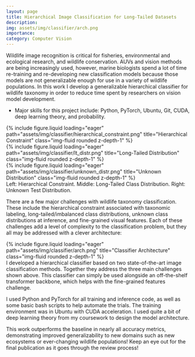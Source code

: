```yaml
---
layout: page
title: Hierarchical Image Classification for Long-Tailed Datasets
description:
img: assets/img/classifier/arch.png
importance:
category: Computer Vision
---
```


Wildlife image recognition is critical for fisheries, environmental and ecological research, and wildlife conservation. AUVs and vision methods are being increasingly used, however, marine biologists spend a lot of time re-training and re-developing new classification models because those models are not generalizable enough for use in a variety of wildlife populations. In this work I develop a generalizable hierarchical classifier for wildlife taxonomy in order to reduce time spent by researchers on vision model development.

- Major skills for this project include: Python, PyTorch, Ubuntu, Git, CUDA, deep learning theory, and probability.

<div class="row">
    <div class="col-sm mt-3 mt-md-0">
        {% include figure.liquid loading="eager" path="assets/img/classifier/hierarchical_constraint.png" title="Hierarchical Constraint" class="img-fluid rounded z-depth-1" %}
    </div>
    <div class="col-sm mt-3 mt-md-0">
        {% include figure.liquid loading="eager" path="assets/img/classifier/lt_distr.png" title="Long-Tailed Distribution" class="img-fluid rounded z-depth-1" %}
    </div>
    <div class="col-sm mt-3 mt-md-0">
        {% include figure.liquid loading="eager" path="assets/img/classifier/unknown_distr.png" title="Unknown Distribution" class="img-fluid rounded z-depth-1" %}
    </div>
</div>
<div class="caption">
    Left: Hierarchical Constraint. Middle: Long-Tailed Class Distribution. Right: Unknown Test Distribution. 
</div>

There are a few major challenges with wildlife taxonomy classification. These include the hierarchical constraint associated with taxonomic labeling, long-tailed/imbalanced class distributions, unknown class distributions at inference, and fine-grained visual features. Each of these challenges add a level of complexity to the classification problem, but they all may be addressed with a clever architecture:

<div class="row justify-content-center">
    <div class="col-sm-9 mt-3 mt-md-0">
        {% include figure.liquid loading="eager" path="assets/img/classifier/arch.png" title="Classifier Architecture" class="img-fluid rounded z-depth-1" %}
    </div>
</div>
<div class="caption">
    I developed a hierarchical classifier based on two state-of-the-art image classification methods. Together they address the three main challenges shown above. This classifier can simply be used alongside an off-the-shelf transformer backbone, which helps with the fine-grained features challenge.
</div>

I used Python and PyTorch for all training and inference code, as well as some basic bash scripts to help automate the trials. The training environment was in Ubuntu with CUDA acceleration. I used quite a bit of deep learning theory from my coursework to design the model architecture.

This work outperforms the baseline in nearly all accuracy metrics, demonstrating improved generalizability to new domains such as new ecosystems or ever-changing wildlife populations! Keep an eye out for the final publication as it goes through the review process!
